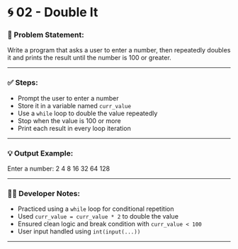 # 🌀 02 - Double It

### 📌 Problem Statement:
Write a program that asks a user to enter a number, then repeatedly doubles it and prints the result until the number is 100 or greater.

---

### ✅ Steps:
- Prompt the user to enter a number
- Store it in a variable named `curr_value`
- Use a `while` loop to double the value repeatedly
- Stop when the value is 100 or more
- Print each result in every loop iteration

---

### 💡 Output Example:
Enter a number: 2
4
8
16
32
64
128


---

### 👨‍💻 Developer Notes:
- Practiced using a `while` loop for conditional repetition  
- Used `curr_value = curr_value * 2` to double the value  
- Ensured clean logic and break condition with `curr_value < 100`  
- User input handled using `int(input(...))`

---

